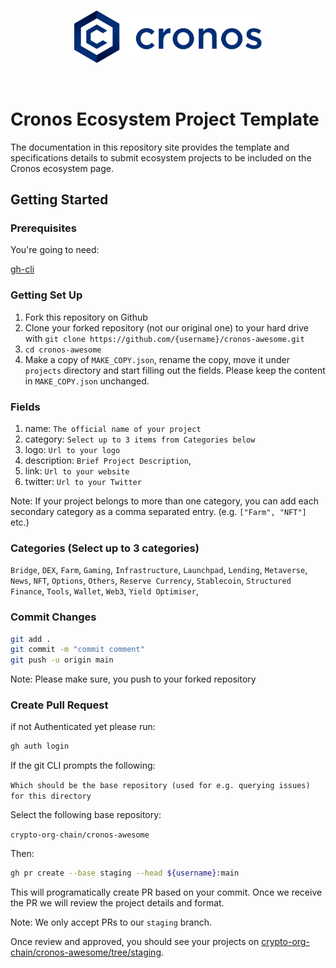 <br />
<p align="center">
  <img src="./docs/assets/cronos.svg" alt="Cronos Logo" width="300">
</p>
<br />

# Cronos Ecosystem Project Template

The documentation in this repository site provides the template and specifications details to submit ecosystem projects to be included on the Cronos ecosystem page.

## Getting Started

### Prerequisites

You're going to need:

[gh-cli](https://cli.github.com/)

### Getting Set Up

1. Fork this repository on Github
2. Clone your forked repository (not our original one) to your hard drive with `git clone https://github.com/{username}/cronos-awesome.git`
3. `cd cronos-awesome`
4. Make a copy of `MAKE_COPY.json`, rename the copy, move it under `projects` directory and start filling out the fields. Please keep the content in `MAKE_COPY.json` unchanged.

### Fields 
1. name: `The official name of your project`
2. category: `Select up to 3 items from Categories below`
3. logo: `Url to your logo`
4. description: `Brief Project Description`,
5. link: `Url to your website`
6. twitter: `Url to your Twitter`

Note: If your project belongs to more than one category, you can add each secondary category as a comma separated entry. (e.g. `["Farm", "NFT"]` etc.)

### Categories (Select up to 3 categories)
`Bridge`,
`DEX`,
`Farm`,
`Gaming`,
`Infrastructure`,
`Launchpad`,
`Lending`,
`Metaverse`,
`News`,
`NFT`,
`Options`,
`Others`,
`Reserve Currency`,
`Stablecoin`,
`Structured Finance`,
`Tools`,
`Wallet`,
`Web3`,
`Yield Optimiser`,

### Commit Changes
```bash
git add .
git commit -m "commit comment"
git push -u origin main 
```
Note: Please make sure, you push to your forked repository

### Create Pull Request
if not Authenticated yet please run:

```bash
gh auth login
```
If the git CLI prompts the following: 

`Which should be the base repository (used for e.g. querying issues) for this directory`

Select the following base repository:

`crypto-org-chain/cronos-awesome`

Then:

```bash
gh pr create --base staging --head ${username}:main
```
This will programatically create PR based on your commit. Once we receive the PR we will review the project details and format.

Note: We only accept PRs to our `staging` branch.

Once review and approved, you should see your projects on [crypto-org-chain/cronos-awesome/tree/staging](crypto-org-chain/cronos-awesome/tree/staging).
